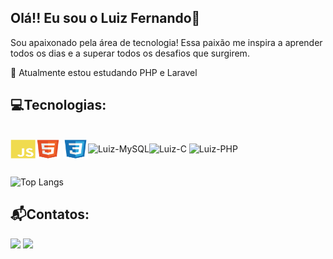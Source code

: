 ## Olá!! Eu sou o Luiz Fernando👋

<p>Sou apaixonado pela área de tecnologia! Essa paixão me inspira a aprender todos os dias e a superar todos os desafios que surgirem.</p> 


📑  Atualmente estou estudando PHP e Laravel


## 💻Tecnologias:

<div style="display: inline_block;"><br><img align="center" alt="Luiz-Js" height="30" width="40" src="https://raw.githubusercontent.com/devicons/devicon/master/icons/javascript/javascript-plain.svg"><img align="center" alt="Luiz-HTML" height="30" width="40" src="https://raw.githubusercontent.com/devicons/devicon/master/icons/html5/html5-original.svg"> <img align="center" alt="Luiz-CSS" height="30" width="40" src="https://raw.githubusercontent.com/devicons/devicon/master/icons/css3/css3-original.svg"><img class="img-MySQl" align="center" alt="Luiz-MySQL" height="50" width="50" src="https://cdn.jsdelivr.net/gh/devicons/devicon@latest/icons/mysql/mysql-plain-wordmark.svg"/><img align="center" alt="Luiz-C" height="30" width="40" src="https://cdn.jsdelivr.net/gh/devicons/devicon@latest/icons/c/c-original.svg"/> <img align="center" alt="Luiz-PHP" height="100" width="40"  src="https://cdn.jsdelivr.net/gh/devicons/devicon@latest/icons/php/php-original.svg"/>


##

![Top Langs](https://github-readme-stats.vercel.app/api/top-langs/?username=luizfsb&layout=compact&theme=dark)

## 📬Contatos:
<div>
  <a href = "mailto:luizfernando.santosbrito@gmail.com"><img src="https://img.shields.io/badge/-Gmail-%23333?style=for-the-badge&logo=gmail&logoColor=white" target="_blank"></a>
  <a href="https://www.linkedin.com/in/luiz-fernando-santos-dev/" target="_blank"><img src="https://img.shields.io/badge/-LinkedIn-%230077B5?style=for-the-badge&logo=linkedin&logoColor=white" target="_blank"></a> 
</div>
